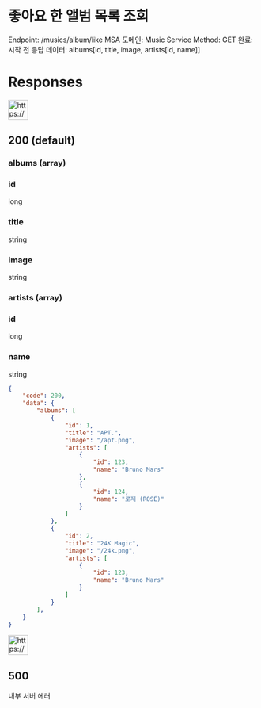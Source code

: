 # 좋아요 한 앨범 목록 조회

Endpoint: /musics/album/like
MSA 도메인: Music Service
Method: GET
완료: 시작 전
응답 데이터: albums[id, title, image, artists[id, name]]

# Responses

<aside>
<img src="https://www.notion.so/icons/send_orange.svg" alt="https://www.notion.so/icons/send_orange.svg" width="40px" />

## 200 (default)

### albums (array)

### id

long

### title

string

### image

string

### artists (array)

### id

long

### name

string

</aside>

```json
{ 
	"code": 200,
	"data": { 
		"albums": [
			{
				"id": 1,
				"title": "APT.",
				"image": "/apt.png",
				"artists": [
					{
						"id": 123,
						"name": "Bruno Mars"
					},
					{
						"id": 124,
						"name": "로제 (ROSÉ)"
					}
				]
			},
			{
				"id": 2,
				"title": "24K Magic",
				"image": "/24k.png",
				"artists": [
					{
						"id": 123,
						"name": "Bruno Mars"
					}
				]
			}
		],
	} 
}
```

<aside>
<img src="https://www.notion.so/icons/browser-stop_red.svg" alt="https://www.notion.so/icons/browser-stop_red.svg" width="40px" />

## 500

내부 서버 에러

</aside>